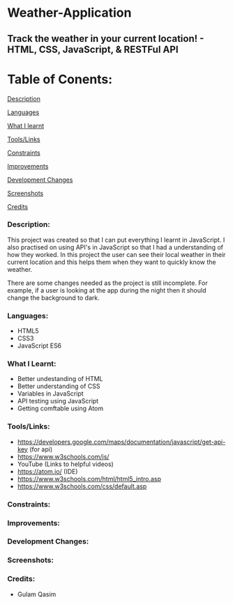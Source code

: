# Weather-Application

## Track the weather in your current location! - HTML, CSS, JavaScript, & RESTFul API

# Table of Conents:

[Description](#Description)  
<a name="Description"/>

[Languages](#Languages)
<a name="Stack"/>

[What I learnt](#What_I_Learnt)  
<a name="What_I_Learnt"/>

[Tools/Links](#Tools/Links)
<a name="Tools/Links"/>

[Constraints](#Constraints)  
<a name="Constraints"/>

[Improvements](#Improvements)  
<a name="Improvements"/>

[Development Changes](#Development_Changes)  
<a name="Development_Changes"/>

[Screenshots](#Screenshots)
<a name="Screenshots"/>

[Credits](#Credits)  
<a name="Credits"/>

### Description:
This project was created so that I can put everything I learnt in JavaScript. I also practised on using API's in JavaScript so that I had a understanding of how they worked. In this project the user can see their local weather in their current location and this helps them when they want to quickly know the weather.

There are some changes needed as the project is still incomplete. For example, if a user is looking at the app during the night then it should change the background to dark.

### Languages: 
- HTML5 
- CSS3
- JavaScript ES6

### What I Learnt:
- Better undestanding of HTML
- Better understanding of CSS
- Variables in JavaScript
- API testing using JavaScript
- Getting comftable using Atom

### Tools/Links:
- https://developers.google.com/maps/documentation/javascript/get-api-key (for api)
- https://www.w3schools.com/js/
- YouTube (Links to helpful videos)
- https://atom.io/ (IDE)
- https://www.w3schools.com/html/html5_intro.asp
- https://www.w3schools.com/css/default.asp

### Constraints:

### Improvements:

### Development Changes:

### Screenshots:

### Credits:
- Gulam Qasim
